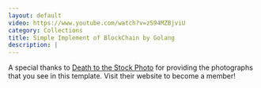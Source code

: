 ```yaml
---
layout: default
video: https://www.youtube.com/watch?v=zS94MZBjviU
category: Collections
title: Simple Implement of BlockChain by Golang
description: |
---
```

  A special thanks to [Death to the Stock Photo](http://join.deathtothestockphoto.com/) for providing the photographs that you see in this template.  Visit their website to become a member!